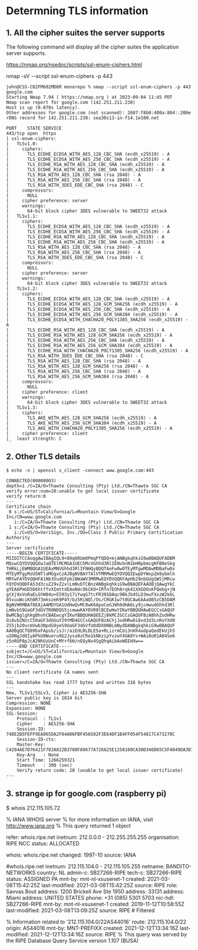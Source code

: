 # Determning TLS information

## 1. All the cipher suites the server supports

The following command will display all the cipher suites the application server supports.

https://nmap.org/nsedoc/scripts/ssl-enum-ciphers.html

nmap -sV --script ssl-enum-ciphers -p 443 <host>
```
john@CSS-C02FM602MD6R monorepo % nmap --script ssl-enum-ciphers -p 443 google.com
Starting Nmap 7.94 ( https://nmap.org ) at 2023-09-04 11:45 PDT
Nmap scan report for google.com (142.251.211.238)
Host is up (0.078s latency).
Other addresses for google.com (not scanned): 2607:f8b0:400a:804::200e
rDNS record for 142.251.211.238: sea30s13-in-f14.1e100.net

PORT    STATE SERVICE
443/tcp open  https
| ssl-enum-ciphers: 
|   TLSv1.0: 
|     ciphers: 
|       TLS_ECDHE_ECDSA_WITH_AES_128_CBC_SHA (ecdh_x25519) - A
|       TLS_ECDHE_ECDSA_WITH_AES_256_CBC_SHA (ecdh_x25519) - A
|       TLS_ECDHE_RSA_WITH_AES_128_CBC_SHA (ecdh_x25519) - A
|       TLS_ECDHE_RSA_WITH_AES_256_CBC_SHA (ecdh_x25519) - A
|       TLS_RSA_WITH_AES_128_CBC_SHA (rsa 2048) - A
|       TLS_RSA_WITH_AES_256_CBC_SHA (rsa 2048) - A
|       TLS_RSA_WITH_3DES_EDE_CBC_SHA (rsa 2048) - C
|     compressors: 
|       NULL
|     cipher preference: server
|     warnings: 
|       64-bit block cipher 3DES vulnerable to SWEET32 attack
|   TLSv1.1: 
|     ciphers: 
|       TLS_ECDHE_ECDSA_WITH_AES_128_CBC_SHA (ecdh_x25519) - A
|       TLS_ECDHE_ECDSA_WITH_AES_256_CBC_SHA (ecdh_x25519) - A
|       TLS_ECDHE_RSA_WITH_AES_128_CBC_SHA (ecdh_x25519) - A
|       TLS_ECDHE_RSA_WITH_AES_256_CBC_SHA (ecdh_x25519) - A
|       TLS_RSA_WITH_AES_128_CBC_SHA (rsa 2048) - A
|       TLS_RSA_WITH_AES_256_CBC_SHA (rsa 2048) - A
|       TLS_RSA_WITH_3DES_EDE_CBC_SHA (rsa 2048) - C
|     compressors: 
|       NULL
|     cipher preference: server
|     warnings: 
|       64-bit block cipher 3DES vulnerable to SWEET32 attack
|   TLSv1.2: 
|     ciphers: 
|       TLS_ECDHE_ECDSA_WITH_AES_128_CBC_SHA (ecdh_x25519) - A
|       TLS_ECDHE_ECDSA_WITH_AES_128_GCM_SHA256 (ecdh_x25519) - A
|       TLS_ECDHE_ECDSA_WITH_AES_256_CBC_SHA (ecdh_x25519) - A
|       TLS_ECDHE_ECDSA_WITH_AES_256_GCM_SHA384 (ecdh_x25519) - A
|       TLS_ECDHE_ECDSA_WITH_CHACHA20_POLY1305_SHA256 (ecdh_x25519) - A
|       TLS_ECDHE_RSA_WITH_AES_128_CBC_SHA (ecdh_x25519) - A
|       TLS_ECDHE_RSA_WITH_AES_128_GCM_SHA256 (ecdh_x25519) - A
|       TLS_ECDHE_RSA_WITH_AES_256_CBC_SHA (ecdh_x25519) - A
|       TLS_ECDHE_RSA_WITH_AES_256_GCM_SHA384 (ecdh_x25519) - A
|       TLS_ECDHE_RSA_WITH_CHACHA20_POLY1305_SHA256 (ecdh_x25519) - A
|       TLS_RSA_WITH_3DES_EDE_CBC_SHA (rsa 2048) - C
|       TLS_RSA_WITH_AES_128_CBC_SHA (rsa 2048) - A
|       TLS_RSA_WITH_AES_128_GCM_SHA256 (rsa 2048) - A
|       TLS_RSA_WITH_AES_256_CBC_SHA (rsa 2048) - A
|       TLS_RSA_WITH_AES_256_GCM_SHA384 (rsa 2048) - A
|     compressors: 
|       NULL
|     cipher preference: client
|     warnings: 
|       64-bit block cipher 3DES vulnerable to SWEET32 attack
|   TLSv1.3: 
|     ciphers: 
|       TLS_AKE_WITH_AES_128_GCM_SHA256 (ecdh_x25519) - A
|       TLS_AKE_WITH_AES_256_GCM_SHA384 (ecdh_x25519) - A
|       TLS_AKE_WITH_CHACHA20_POLY1305_SHA256 (ecdh_x25519) - A
|     cipher preference: client
|_  least strength: C
```

## 2. Other TLS details

```
$ echo -n | openssl s_client -connect www.google.com:443

CONNECTED(00000003)
depth=1 /C=ZA/O=Thawte Consulting (Pty) Ltd./CN=Thawte SGC CA
verify error:num=20:unable to get local issuer certificate
verify return:0
---
Certificate chain
 0 s:/C=US/ST=California/L=Mountain View/O=Google Inc/CN=www.google.com
   i:/C=ZA/O=Thawte Consulting (Pty) Ltd./CN=Thawte SGC CA
 1 s:/C=ZA/O=Thawte Consulting (Pty) Ltd./CN=Thawte SGC CA
   i:/C=US/O=VeriSign, Inc./OU=Class 3 Public Primary Certification Authority
---
Server certificate
-----BEGIN CERTIFICATE-----
MIIDITCCAoqgAwIBAgIQL9+89q6RUm0PmqPfQDQ+mjANBgkqhkiG9w0BAQUFADBM
MQswCQYDVQQGEwJaQTElMCMGA1UEChMcVGhhd3RlIENvbnN1bHRpbmcgKFB0eSkg
THRkLjEWMBQGA1UEAxMNVGhhd3RlIFNHQyBDQTAeFw0wOTEyMTgwMDAwMDBaFw0x
MTEyMTgyMzU5NTlaMGgxCzAJBgNVBAYTAlVTMRMwEQYDVQQIEwpDYWxpZm9ybmlh
MRYwFAYDVQQHFA1Nb3VudGFpbiBWaWV3MRMwEQYDVQQKFApHb29nbGUgSW5jMRcw
FQYDVQQDFA53d3cuZ29vZ2xlLmNvbTCBnzANBgkqhkiG9w0BAQEFAAOBjQAwgYkC
gYEA6PmGD5D6htffvXImttdEAoN4c9kCKO+IRTn7EOh8rqk41XXGOOsKFQebg+jN
gtXj9xVoRaELGYW84u+E593y17iYwqG7tcFR39SDAqc9BkJb4SLD3muFXxzW2k6L
05vuuWciKh0R73mkszeK9P4Y/bz5RiNQl/Os/CRGK1w7t0UCAwEAAaOB5zCB5DAM
BgNVHRMBAf8EAjAAMDYGA1UdHwQvMC0wK6ApoCeGJWh0dHA6Ly9jcmwudGhhd3Rl
LmNvbS9UaGF3dGVTR0NDQS5jcmwwKAYDVR0lBCEwHwYIKwYBBQUHAwEGCCsGAQUF
BwMCBglghkgBhvhCBAEwcgYIKwYBBQUHAQEEZjBkMCIGCCsGAQUFBzABhhZodHRw
Oi8vb2NzcC50aGF3dGUuY29tMD4GCCsGAQUFBzAChjJodHRwOi8vd3d3LnRoYXd0
ZS5jb20vcmVwb3NpdG9yeS9UaGF3dGVfU0dDX0NBLmNydDANBgkqhkiG9w0BAQUF
AAOBgQCfQ89bxFApsb/isJr/aiEdLRLDLE5a+RLizrmCUi3nHX4adpaQedEkUjh5
u2ONgJd8IyAPkU0Wueru9G2Jysa9zCRo1kNbzipYvzwY4OA8Ys+WAi0oR1A04Se6
z5nRUP8pJcA2NhUzUnC+MY+f6H/nEQyNv4SgQhqAibAxWEEHXw==
-----END CERTIFICATE-----
subject=/C=US/ST=California/L=Mountain View/O=Google Inc/CN=www.google.com
issuer=/C=ZA/O=Thawte Consulting (Pty) Ltd./CN=Thawte SGC CA
---
No client certificate CA names sent
---
SSL handshake has read 1777 bytes and written 316 bytes
---
New, TLSv1/SSLv3, Cipher is AES256-SHA
Server public key is 1024 bit
Compression: NONE
Expansion: NONE
SSL-Session:
    Protocol  : TLSv1
    Cipher    : AES256-SHA
    Session-ID: 748E2B5FEFF9EA065DA2F04A06FBF456502F3E64DF1B4FF054F54817C473270C
    Session-ID-ctx: 
    Master-Key: C4284AE7D76421F782A822B3780FA9677A726A25E1258160CA30D346D65C5F4049DA3D10A41F3FA4816DD9606197FAE5
    Key-Arg   : None
    Start Time: 1266259321
    Timeout   : 300 (sec)
    Verify return code: 20 (unable to get local issuer certificate)
---
```

## 3. strange ip for google.com (raspberry pi)

$ whois 212.115.105.72

% IANA WHOIS server
% for more information on IANA, visit http://www.iana.org
% This query returned 1 object

refer:  whois.ripe.net
inetnum:  212.0.0.0 - 212.255.255.255
organisation: RIPE NCC
status: ALLOCATED

whois:  whois.ripe.net
changed:  1997-10
source: IANA

#whois.ripe.net
inetnum:  212.115.104.0 - 212.115.105.255
netname:  BANDITO-NETWORKS
country:  NL
admin-c:  SB27266-RIPE
tech-c: SB27266-RIPE
status: ASSIGNED PA
mnt-by: mnt-nl-xsusenet-1
created:  2021-03-08T15:42:25Z
last-modified:  2021-03-08T15:42:25Z
source: RIPE
role: Savvas Bout
address:  1200 Brickell Ave Ste 1950
address:  33131
address:  Miami
address:  UNITED STATES
phone:  +31 (085) 5301 5703
nic-hdl:  SB27266-RIPE
mnt-by: mnt-nl-xsusenet-1
created:  2019-11-12T10:58:55Z
last-modified:  2021-03-08T13:09:25Z
source: RIPE # Filtered

% Information related to '212.115.104.0/22AS44016'
route:  212.115.104.0/22
origin: AS44016
mnt-by: MNT-PREFIXX
created:  2021-12-12T13:34:16Z
last-modified:  2021-12-12T13:34:16Z
source: RIPE
% This query was served by the RIPE Database Query Service version 1.107 (BUSA)